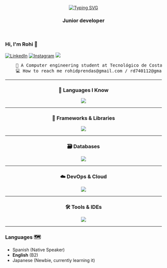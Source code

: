 

<div align="center">

[![Typing SVG](https://readme-typing-svg.demolab.com?font=Fira+Code&pause=700&color=1EBFFA&center=true&width=435&lines=Hello+everyone!;Here+Rohi+;I'm+a+Computer+engineer+)](https://git.io/typing-svg)
<h3 align="center">Junior developer</h3>
</div>

<br>

### Hi, I'm Rohi 🐥

  [![LinkedIn](https://img.shields.io/badge/LinkedIn-0A66C2?style=for-the-badge&logo=linkedin&logoColor=white)](https://www.linkedin.com/in/rohidprendas/)
  [![Instagram](https://img.shields.io/badge/Instagram-E4405F?style=for-the-badge&logo=instagram&logoColor=white)](https://www.instagram.com/rohid7401/)
  ![](https://komarev.com/ghpvc/?username=rohid7401&color=blue)
<pre>
    💼 A Computer engineering student at Tecnológico de Costa Rica...                     
    💻 How to reach me rohidprendas@gmail.com / rd740112@gmail.com
</pre>

<hr>

<div align="center">
  <h3>🧠 Languages I Know</h3>
</div>

<p align="center">
  <img src="https://skillicons.dev/icons?i=py,java,c,cpp,cs" />
</p>

<hr>

<div align="center">
  <h3>🧰 Frameworks & Libraries</h3>
</div>

<p align="center">
  <img src="https://skillicons.dev/icons?i=spring,dotnet,react,bootstrap,pytorch,selenium,unity" />
</p>

<hr>

<div align="center">
  <h3>🗃️ Databases</h3>
</div>

<p align="center">
  <img src="https://skillicons.dev/icons?i=mongodb,mysql,postgres" />
</p>

<hr>

<div align="center">
  <h3>☁️ DevOps & Cloud</h3>
</div>

<p align="center">
  <img src="https://skillicons.dev/icons?i=git,github,azure,aws,linux,windows" />
</p>

<hr>

<div align="center">
  <h3>🛠️ Tools & IDEs</h3>
</div>

<p align="center">
  <img src="https://skillicons.dev/icons?i=vscode,visualstudio,maven,gradle" />
</p>

<hr>

### Languages 🗺
- Spanish (Native Speaker)
- **English** (B2)
- Japanese (Newbie, currently learning it)

